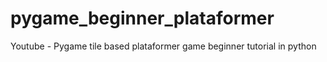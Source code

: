 # pygame_beginner_plataformer
Youtube - Pygame tile based plataformer game beginner tutorial in python
